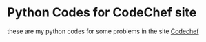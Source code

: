 # Python Codes for CodeChef site

these are my python codes for some problems in the site [Codechef](https://www.codechef.com/)